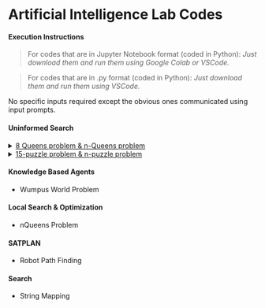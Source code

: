 # Artificial Intelligence Lab Codes

#### Execution Instructions

> For codes that are in Jupyter Notebook format (coded in Python):
> _Just download them and run them using Google Colab or VSCode._

> For codes that are in .py format (coded in Python):
> _Just download them and run them using VSCode._

No specific inputs required except the obvious ones communicated using input prompts.

#### Uninformed Search

<details>
  <summary> <ins>8 Queens problem & n-Queens problem</ins> </summary>
  
  The goal of the n-queens problem is to place n queens on a chessboard such that no queen attacks any other. 
  The problem formulation in terms of the state-space is as follows:
  
  * States: Any arrangement of 0-n queens on the board is a state.
  * Initial State: No queens on the board.
  * Actions: Add a queen to any empty square.
  * Transition Model: Returns the board with a queen added to the specified square.
  * Goal test: n queens are on the board, none attacked.
  
  Write a program to:
  1. Solve the problem starting from the initial state and print the solution chessboard.
  2. Print the number of solutions to the problem.
  3. Print the number of non-attacking states.

</details>

<details>
  <summary> <ins>15-puzzle problem & n-puzzle problem</ins> </summary>
  
   As an input, you will be given an initial and a goal board configuration and your task is to find a sequence of moves that takes the initial board
  configuration to the goal board configuration. 
  
  The problem formulation in terms of the state-space is as follows:

  * States: Any arrangement of numbers 1-15 on the board together with a blank cell is a state.
  * Initial State: A random placement of numbers 1-15 and the blank in the 16 cells of the board.
  * Actions: up,down,left,right. The respective action swaps the number to the up,down,left,right
  of the blank cell with the blank cell.
  * Transition Model: Returns the new board after an application of the action.
  * Goal test: Whether the current state matches with the goal configuration.

  Implement the graph search algorithm to print a path from the initial state leading to the goal
  state along with the corresponding action sequence (initial-board – up – next-board – down – next
  board – ... – right – goal-board)
  </details>

#### Knowledge Based Agents

* Wumpus World Problem

#### Local Search & Optimization

* nQueens Problem

#### SATPLAN

* Robot Path Finding

#### Search

* String Mapping
